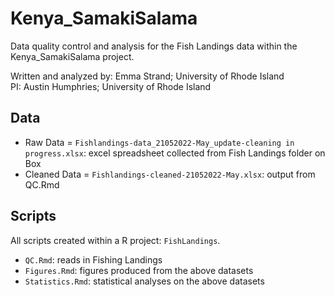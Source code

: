 # Kenya_SamakiSalama
Data quality control and analysis for the Fish Landings data within the Kenya_SamakiSalama project.

Written and analyzed by: Emma Strand; University of Rhode Island  
PI: Austin Humphries; University of Rhode Island 

## Data 

- Raw Data = `Fishlandings-data_21052022-May_update-cleaning in progress.xlsx`: excel spreadsheet collected from Fish Landings folder on Box    
- Cleaned Data = `Fishlandings-cleaned-21052022-May.xlsx`: output from QC.Rmd

## Scripts 

All scripts created within a R project: `FishLandings`. 

- `QC.Rmd`: reads in Fishing Landings  
- `Figures.Rmd`: figures produced from the above datasets  
- `Statistics.Rmd`: statistical analyses on the above datasets  
